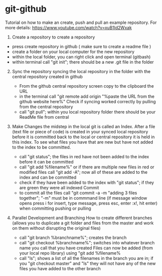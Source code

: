 # git-github
Tutorial on how to make an create, push and pull an example repository.
For more details: https://www.youtube.com/watch?v=xuB1Id2Wxak
1. Create a repository
  to create a repository 
  - press create repository in github ( make sure to create a readme file )
  - create a folder on your local computer for the new repository
  - within the local folder, you can right click and open terminal (gitbash)
  - within terminal call "git init"; there should be a new .git file in the folder
2. Sync the repository
  syncing the local repository in the folder with the central repository created in github
   - From the github central repository screen copy to the clipboard the URL 
   - in the terminal call "git remote add origin "%paste the URL from the github website here%"
   Check if syncing worked correctly by pulling from the central repository
   - call "git pull"; within you local repository folder there should be your ReadMe file from central
3. Make Changes
   the midstep in the local git is called an Index. After a file (text file or piece of code)  is created in your synced local repository before it is committed back to the local or central repository it is held in this index. To see what files you have that are new but have not added to the index to be committed.
   - call "git status"; the files in red have not been added to the index before it can be committed
   - call "git add %filename%" or if there are multiple new files in red or modified files call "git add -A"; now all of these are added to the index and can be committed
   - check if they have been added to the index with "git status";  if they are green they were all indexed
   Commit 
   - to commit all the files call "git commit -a -m "adding 3 files together"; "-m" must be in commmand line (if message window opens press i for insert, type message, press esc, enter :x!, hit enter) when committing pushing or pulling

4. Parallel Development and Branching
   How  to create different branches (allows you to duplicate a git folder and files from the master and work on them without disrupting the original files)
   - call "git branch %branchname%"; creates the branch
   - call "git checkout %branchname%"; switches into whatever branch name you call that you have created
   Files can now be added (from your local repo library) using "git add %filename%
   - call "ls"; shows a list of all the filenames in the branch you are in; if you "git checkout master" and "ls" they will not have any of the new files you have added to the other branch
   
   
   
   
   
